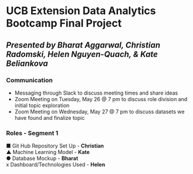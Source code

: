 # UCB Extension Data Analytics Bootcamp Final Project  
## *Presented by Bharat Aggarwal, Christian Radomski, Helen Nguyen-Quach, & Kate Beliankova*

### Communication
* Messaging through Slack to discuss meeting times and share ideas
* Zoom Meeting on Tuesday, May 26 @ 7 pm to discuss role division and initial topic exploration
* Zoom Meeting on Wednesday, May 27 @ 7 pm to discuss datasets we have found and finalize topic

### Roles - Segment 1
■ Git Hub Repository Set Up - **Christian** <br/>
▲ Machine Learning Model - **Kate** <br/>
● Database Mockup - **Bharat** <br/>
x Dashboard/Technologies Used - **Helen** <br/>
